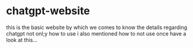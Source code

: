 # chatgpt-website
this is the basic website by which we comes to know the details regarding chatgpt not onl;y how to use i also mentioned how to not use once have a look at this...
